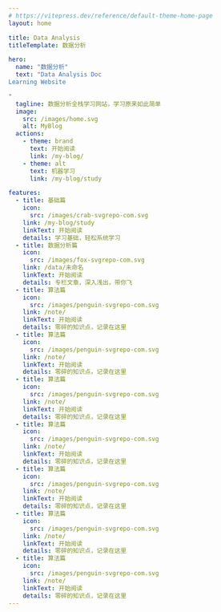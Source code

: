 ```yaml
---
# https://vitepress.dev/reference/default-theme-home-page
layout: home

title: Data Analysis
titleTemplate: 数据分析

hero:
  name: "数据分析"
  text: "Data Analysis Doc
Learning Website

"
  tagline: 数据分析全栈学习网站，学习原来如此简单
  image:
    src: /images/home.svg
    alt: MyBlog
  actions:
    - theme: brand
      text: 开始阅读
      link: /my-blog/
    - theme: alt
      text: 机器学习
      link: /my-blog/study

features:
  - title: 基础篇
    icon:
      src: /images/crab-svgrepo-com.svg
    link: /my-blog/study
    linkText: 开始阅读
    details: 学习基础，轻松系统学习
  - title: 数据分析篇
    icon:
      src: /images/fox-svgrepo-com.svg
    link: /data/未命名
    linkText: 开始阅读
    details: 专栏文章，深入浅出，带你飞
  - title: 算法篇
    icon:
      src: /images/penguin-svgrepo-com.svg
    link: /note/
    linkText: 开始阅读
    details: 零碎的知识点，记录在这里
  - title: 算法篇
    icon:
      src: /images/penguin-svgrepo-com.svg
    link: /note/
    linkText: 开始阅读
    details: 零碎的知识点，记录在这里
  - title: 算法篇
    icon:
      src: /images/penguin-svgrepo-com.svg
    link: /note/
    linkText: 开始阅读
    details: 零碎的知识点，记录在这里
  - title: 算法篇
    icon:
      src: /images/penguin-svgrepo-com.svg
    link: /note/
    linkText: 开始阅读
    details: 零碎的知识点，记录在这里
  - title: 算法篇
    icon:
      src: /images/penguin-svgrepo-com.svg
    link: /note/
    linkText: 开始阅读
    details: 零碎的知识点，记录在这里
  - title: 算法篇
    icon:
      src: /images/penguin-svgrepo-com.svg
    link: /note/
    linkText: 开始阅读
    details: 零碎的知识点，记录在这里
  - title: 算法篇
    icon:
      src: /images/penguin-svgrepo-com.svg
    link: /note/
    linkText: 开始阅读
    details: 零碎的知识点，记录在这里
---
```

